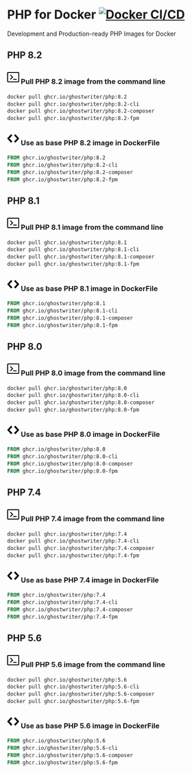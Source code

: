 # PHP for Docker [![Docker CI/CD](https://github.com/ghostwriter/php/actions/workflows/docker-build-push.yml/badge.svg)](https://github.com/ghostwriter/php/actions/workflows/docker-build-push.yml)

Development and Production-ready PHP Images for Docker


## PHP 8.2

### ![Terminal](icons/terminal.svg) Pull PHP 8.2 image from the command line

``` sh
docker pull ghcr.io/ghostwriter/php:8.2
docker pull ghcr.io/ghostwriter/php:8.2-cli
docker pull ghcr.io/ghostwriter/php:8.2-composer
docker pull ghcr.io/ghostwriter/php:8.2-fpm
```

### ![Code](icons/code.svg) Use as base PHP 8.2 image in DockerFile

``` Dockerfile
FROM ghcr.io/ghostwriter/php:8.2
FROM ghcr.io/ghostwriter/php:8.2-cli
FROM ghcr.io/ghostwriter/php:8.2-composer
FROM ghcr.io/ghostwriter/php:8.2-fpm
```

## PHP 8.1

### ![Terminal](icons/terminal.svg) Pull PHP 8.1 image from the command line

``` sh
docker pull ghcr.io/ghostwriter/php:8.1
docker pull ghcr.io/ghostwriter/php:8.1-cli
docker pull ghcr.io/ghostwriter/php:8.1-composer
docker pull ghcr.io/ghostwriter/php:8.1-fpm
```

### ![Code](icons/code.svg) Use as base PHP 8.1 image in DockerFile

``` Dockerfile
FROM ghcr.io/ghostwriter/php:8.1
FROM ghcr.io/ghostwriter/php:8.1-cli
FROM ghcr.io/ghostwriter/php:8.1-composer
FROM ghcr.io/ghostwriter/php:8.1-fpm
```

## PHP 8.0

### ![Terminal](icons/terminal.svg) Pull PHP 8.0 image from the command line

``` sh
docker pull ghcr.io/ghostwriter/php:8.0
docker pull ghcr.io/ghostwriter/php:8.0-cli
docker pull ghcr.io/ghostwriter/php:8.0-composer
docker pull ghcr.io/ghostwriter/php:8.0-fpm
```

### ![Code](icons/code.svg) Use as base PHP 8.0 image in DockerFile

``` Dockerfile
FROM ghcr.io/ghostwriter/php:8.0
FROM ghcr.io/ghostwriter/php:8.0-cli
FROM ghcr.io/ghostwriter/php:8.0-composer
FROM ghcr.io/ghostwriter/php:8.0-fpm
```

## PHP 7.4

### ![Terminal](icons/terminal.svg) Pull PHP 7.4 image from the command line

``` sh
docker pull ghcr.io/ghostwriter/php:7.4
docker pull ghcr.io/ghostwriter/php:7.4-cli
docker pull ghcr.io/ghostwriter/php:7.4-composer
docker pull ghcr.io/ghostwriter/php:7.4-fpm
```

### ![Code](icons/code.svg) Use as base PHP 7.4 image in DockerFile

``` Dockerfile
FROM ghcr.io/ghostwriter/php:7.4
FROM ghcr.io/ghostwriter/php:7.4-cli
FROM ghcr.io/ghostwriter/php:7.4-composer
FROM ghcr.io/ghostwriter/php:7.4-fpm
```

## PHP 5.6

### ![Terminal](icons/terminal.svg) Pull PHP 5.6 image from the command line

``` sh
docker pull ghcr.io/ghostwriter/php:5.6
docker pull ghcr.io/ghostwriter/php:5.6-cli
docker pull ghcr.io/ghostwriter/php:5.6-composer
docker pull ghcr.io/ghostwriter/php:5.6-fpm
```

### ![Code](icons/code.svg) Use as base PHP 5.6 image in DockerFile

``` Dockerfile
FROM ghcr.io/ghostwriter/php:5.6
FROM ghcr.io/ghostwriter/php:5.6-cli
FROM ghcr.io/ghostwriter/php:5.6-composer
FROM ghcr.io/ghostwriter/php:5.6-fpm
```
